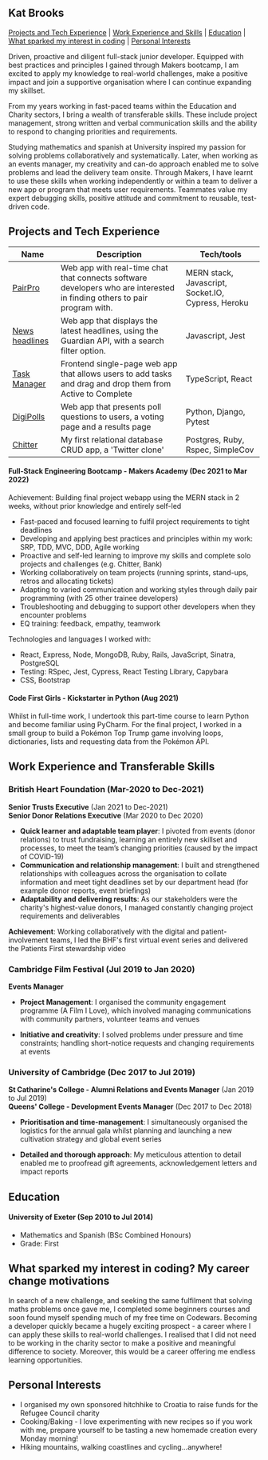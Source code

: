 ## Kat Brooks

[Projects and Tech Experience](#Projects-and-Tech-Experience) |
[Work Experience and Skills](#Work-Experience-and-Transferable-Skills) |
[Education](#Education) |
[What sparked my interest in coding](#What-sparked-my-interest-in-coding-My-career-change-motivations) |
[Personal Interests](#Personal-interests)

Driven, proactive and diligent full-stack junior developer. Equipped with best practices and principles I gained through Makers bootcamp, I am excited to apply my knowledge to real-world challenges, make a positive impact and join a supportive organisation where I can continue expanding my skillset.

From my years working in fast-paced teams within the Education and Charity sectors, I bring a wealth of transferable skills. These include project management, strong written and verbal communication skills and the ability to respond to changing priorities and requirements. 

Studying mathematics and spanish at University inspired my passion for solving problems collaboratively and systematically. Later, when working as an events manager, my creativity and can-do approach enabled me to solve problems and lead the delivery team onsite. Through Makers, I have learnt to use these skills when working independently or within a team to deliver a new app or program that meets user requirements. Teammates value my expert debugging skills, positive attitude and commitment to reusable, test-driven code.


## Projects and Tech Experience

| Name              | Description                           | Tech/tools        |
| ------------------| -----------------             | ----------------- |
| [PairPro](https://github.com/kat-mcbrooks/pair-pro) | Web app with real-time chat that connects software developers who are interested in finding others to pair program with. | MERN stack, Javascript, Socket.IO, Cypress, Heroku |
| [News headlines](https://github.com/kat-mcbrooks/news-summary-challenge)| Web app that displays the latest headlines, using the Guardian API, with a search filter option. | Javascript, Jest |
| [Task Manager](https://github.com/kat-mcbrooks/to-do-app-TS-React) | Frontend single-page web app that allows users to add tasks and drag and drop them from Active to Complete | TypeScript, React |
| [DigiPolls](https://github.com/kat-mcbrooks/polling-app-python-django) | Web app that presents poll questions to users, a voting page and a results page | Python, Django, Pytest |
| [Chitter](https://github.com/kat-mcbrooks/chitter-challenge) | My first relational database CRUD app, a 'Twitter clone' | Postgres, Ruby, Rspec, SimpleCov

#### Full-Stack Engineering Bootcamp - Makers Academy (Dec 2021 to Mar 2022)
Achievement: Building final project webapp using the MERN stack in 2 weeks, without prior knowledge and entirely self-led

- Fast-paced and focused learning to fulfil project requirements to tight deadlines
- Developing and applying best practices and principles within my work: SRP, TDD, MVC, DDD, Agile working
- Proactive and self-led learning to improve my skills and complete solo projects and challenges (e.g. Chitter, Bank)
- Working collaboratively on team projects (running sprints, stand-ups, retros and allocating tickets)
- Adapting to varied communication and working styles through daily pair programming (with 25 other trainee developers)
- Troubleshooting and debugging to support other developers when they encounter problems
- EQ training: feedback, empathy, teamwork

Technologies and languages I worked with:
- React, Express, Node, MongoDB, Ruby, Rails, JavaScript, Sinatra, PostgreSQL
- Testing: RSpec, Jest, Cypress, React Testing Library, Capybara
- CSS, Bootstrap

#### Code First Girls - Kickstarter in Python (Aug 2021) 
Whilst in full-time work, I undertook this part-time course to learn Python and become familiar using PyCharm. For the final project, I worked in a small group to build a Pokémon Top Trump game involving loops, dictionaries, lists and requesting data from the Pokémon API. 

## Work Experience and Transferable Skills

### British Heart Foundation (Mar-2020 to Dec-2021)  
**Senior Trusts Executive** (Jan 2021 to Dec-2021)  
**Senior Donor Relations Executive** (Mar 2020 to Dec 2020)

- **Quick learner and adaptable team player**: I pivoted from events (donor relations) to trust fundraising, learning an entirely new skillset and processes, to meet the team’s changing priorities (caused by the impact of COVID-19) 
- **Communication and relationship management**: I built and strengthened relationships with colleagues across the organisation to collate information and meet tight deadlines set by our department head (for example donor reports, event briefings)
- **Adaptability and delivering results**: As our stakeholders were the charity's highest-value donors, I managed constantly changing project requirements and deliverables 

**Achievement**: Working collaboratively with the digital and patient-involvement teams, I led the BHF's first virtual event series and delivered the Patients First stewardship video

### Cambridge Film Festival (Jul 2019 to Jan 2020)  
**Events Manager**

- **Project Management**: I organised the community engagement programme (A Film I Love), which involved managing communications with community partners, volunteer teams and venues  

- **Initiative and creativity**: I solved problems under pressure and time constraints; handling short-notice requests and changing requirements at events 

### University of Cambridge (Dec 2017 to Jul 2019)  
**St Catharine's College - Alumni Relations and Events Manager** (Jan 2019 to Jul 2019)  
**Queens' College - Development Events Manager** (Dec 2017 to Dec 2018)

- **Prioritisation and time-management**: I simultaneously organised the logistics for the annual gala whilst planning and launching a new cultivation strategy and global event series

- **Detailed and thorough approach**: My meticulous attention to detail enabled me to proofread gift agreements, acknowledgement letters and impact reports

## Education

#### University of Exeter (Sep 2010 to Jul 2014)

- Mathematics and Spanish (BSc Combined Honours)
- Grade: First

## What sparked my interest in coding? My career change motivations
In search of a new challenge, and seeking the same fulfilment that solving maths problems once gave me, I completed some beginners courses and soon found myself spending much of my free time on Codewars. Becoming a developer quickly became a hugely exciting prospect - a career where I can apply these skills to real-world challenges. I realised that I did not need to be working in the charity sector to make a positive and meaningful difference to society. Moreover, this would be a career offering me endless learning opportunities. 

## Personal Interests
- I organised my own sponsored hitchhike to Croatia to raise funds for the Refugee Council charity
- Cooking/Baking - I love experimenting with new recipes so if you work with me, prepare yourself to be tasting a new homemade creation every Monday morning!
- Hiking mountains, walking coastlines and cycling...anywhere! 
